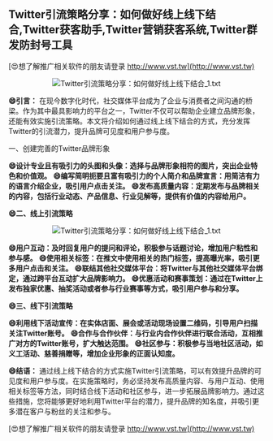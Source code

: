 ## **Twitter引流策略分享：如何做好线上线下结合,Twitter获客助手,Twitter营销获客系统,Twitter群发防封号工具**

[😍想了解推广相关软件的朋友请登录 http://www.vst.tw](http://www.vst.tw)

 <center><img src="https://vst.tw/MP4/tuiguang/png/6.png" alt="Twitter引流策略分享：如何做好线上线下结合_1.txt"></center>

**😄引言：**
在现今数字化时代，社交媒体平台成为了企业与消费者之间沟通的桥梁。作为其中最具影响力的平台之一，Twitter不仅可以帮助企业建立品牌形象，还能有效实施引流策略。本文将介绍如何通过线上线下结合的方式，充分发挥Twitter的引流潜力，提升品牌可见度和用户参与度。

一、创建完善的Twitter品牌形象

**😄设计专业且有吸引力的头图和头像：选择与品牌形象相符的图片，突出企业特色和价值观。**
**😄编写简明扼要且富有吸引力的个人简介和品牌宣言：用简洁有力的语言介绍企业，吸引用户点击关注。**
**😄发布高质量内容：定期发布与品牌相关的内容，包括行业动态、产品信息、行业见解等，提供有价值的内容给用户。**

**😄二、线上引流策略**

 <center><img src="https://vst.tw/MP4/tuiguang/png/1.png" alt="Twitter引流策略分享：如何做好线上线下结合_1.txt"></center>

**😄用户互动：及时回复用户的提问和评论，积极参与话题讨论，增加用户粘性和参与感。**
**😄使用相关标签：在推文中使用相关的热门标签，提高曝光率，吸引更多用户点击和关注。**
**😄联结其他社交媒体平台：将Twitter与其他社交媒体平台绑定，通过跨平台互动扩大品牌影响力。**
**😄优惠活动和赛事策划：通过在Twitter上发布独家优惠、抽奖活动或者参与行业赛事等方式，吸引用户参与和分享。**

**😄三、线下引流策略**

**😄利用线下活动宣传：在实体店面、展会或活动现场设置二维码，引导用户扫描关注Twitter账号。**
**😄合作与合作伙伴：与行业内合作伙伴进行联合活动，互相推广对方的Twitter账号，扩大触达范围。**
**😄社区参与：积极参与当地社区活动，如义工活动、慈善捐赠等，增加企业形象的正面认知度。**

**😄结语：**
通过线上线下结合的方式实施Twitter引流策略，可以有效提升品牌的可见度和用户参与度。在实施策略时，务必坚持发布高质量内容、与用户互动、使用相关标签等方法，同时结合线下活动和社区参与，进一步拓展品牌影响力。通过这些措施，您将能够更好地利用Twitter平台的潜力，提升品牌的知名度，并吸引更多潜在客户与粉丝的关注和参与。

[😍想了解推广相关软件的朋友请登录 http://www.vst.tw](http://www.vst.tw)



